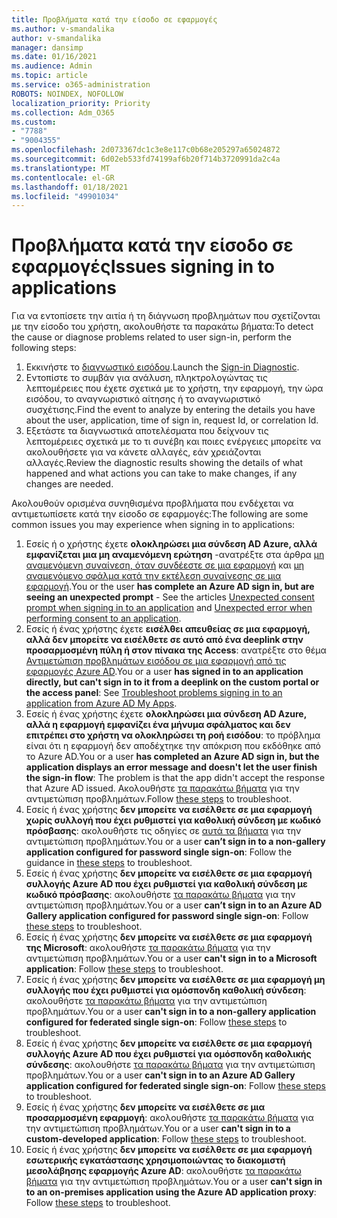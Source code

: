 ```yaml
---
title: Προβλήματα κατά την είσοδο σε εφαρμογές
ms.author: v-smandalika
author: v-smandalika
manager: dansimp
ms.date: 01/16/2021
ms.audience: Admin
ms.topic: article
ms.service: o365-administration
ROBOTS: NOINDEX, NOFOLLOW
localization_priority: Priority
ms.collection: Adm_O365
ms.custom:
- "7788"
- "9004355"
ms.openlocfilehash: 2d073367dc1c3e8e117c0b68e205297a65024872
ms.sourcegitcommit: 6d02eb533fd74199af6b20f714b3720991da2c4a
ms.translationtype: MT
ms.contentlocale: el-GR
ms.lasthandoff: 01/18/2021
ms.locfileid: "49901034"
---
```

# <a name="issues-signing-in-to-applications"></a><span data-ttu-id="5e8c5-102">Προβλήματα κατά την είσοδο σε εφαρμογές</span><span class="sxs-lookup"><span data-stu-id="5e8c5-102">Issues signing in to applications</span></span>

<span data-ttu-id="5e8c5-103">Για να εντοπίσετε την αιτία ή τη διάγνωση προβλημάτων που σχετίζονται με την είσοδο του χρήστη, ακολουθήστε τα παρακάτω βήματα:</span><span class="sxs-lookup"><span data-stu-id="5e8c5-103">To detect the cause or diagnose problems related to user sign-in, perform the following steps:</span></span>

1. <span data-ttu-id="5e8c5-104">Εκκινήστε το [διαγνωστικό εισόδου](https://ms.portal.azure.com/#blade/Microsoft_AAD_IAM/ActiveDirectoryMenuBlade/diagnose/symptomId/ms_aad_dxp_signin_caDiagnoseAndSolveSummarySymptom).</span><span class="sxs-lookup"><span data-stu-id="5e8c5-104">Launch the [Sign-in Diagnostic](https://ms.portal.azure.com/#blade/Microsoft_AAD_IAM/ActiveDirectoryMenuBlade/diagnose/symptomId/ms_aad_dxp_signin_caDiagnoseAndSolveSummarySymptom).</span></span>
2. <span data-ttu-id="5e8c5-105">Εντοπίστε το συμβάν για ανάλυση, πληκτρολογώντας τις λεπτομέρειες που έχετε σχετικά με το χρήστη, την εφαρμογή, την ώρα εισόδου, το αναγνωριστικό αίτησης ή το αναγνωριστικό συσχέτισης.</span><span class="sxs-lookup"><span data-stu-id="5e8c5-105">Find the event to analyze by entering the details you have about the user, application, time of sign in, request Id, or correlation Id.</span></span>
3. <span data-ttu-id="5e8c5-106">Εξετάστε τα διαγνωστικά αποτελέσματα που δείχνουν τις λεπτομέρειες σχετικά με το τι συνέβη και ποιες ενέργειες μπορείτε να ακολουθήσετε για να κάνετε αλλαγές, εάν χρειάζονται αλλαγές.</span><span class="sxs-lookup"><span data-stu-id="5e8c5-106">Review the diagnostic results showing the details of what happened and what actions you can take to make changes, if any changes are needed.</span></span>

<span data-ttu-id="5e8c5-107">Ακολουθούν ορισμένα συνηθισμένα προβλήματα που ενδέχεται να αντιμετωπίσετε κατά την είσοδο σε εφαρμογές:</span><span class="sxs-lookup"><span data-stu-id="5e8c5-107">The following are some common issues you may experience when signing in to applications:</span></span>

1. <span data-ttu-id="5e8c5-108">Εσείς ή ο χρήστης έχετε **ολοκληρώσει μια σύνδεση AD Azure, αλλά εμφανίζεται μια μη αναμενόμενη ερώτηση** -ανατρέξτε στα άρθρα [μη αναμενόμενη συναίνεση, όταν συνδέεστε σε μια εφαρμογή](https://docs.microsoft.com/azure/active-directory/manage-apps/application-sign-in-unexpected-user-consent-prompt) και [μη αναμενόμενο σφάλμα κατά την εκτέλεση συναίνεσης σε μια εφαρμογή](https://docs.microsoft.com/azure/active-directory/manage-apps/application-sign-in-unexpected-user-consent-error).</span><span class="sxs-lookup"><span data-stu-id="5e8c5-108">You or the user **has complete an Azure AD sign in, but are seeing an unexpected prompt** - See the articles [Unexpected consent prompt when signing in to an application](https://docs.microsoft.com/azure/active-directory/manage-apps/application-sign-in-unexpected-user-consent-prompt) and [Unexpected error when performing consent to an application](https://docs.microsoft.com/azure/active-directory/manage-apps/application-sign-in-unexpected-user-consent-error).</span></span>
2. <span data-ttu-id="5e8c5-109">Εσείς ή ένας χρήστης έχετε **εισέλθει απευθείας σε μια εφαρμογή, αλλά δεν μπορείτε να εισέλθετε σε αυτό από ένα deeplink στην προσαρμοσμένη πύλη ή στον πίνακα της Access**: ανατρέξτε στο θέμα [Αντιμετώπιση προβλημάτων εισόδου σε μια εφαρμογή από τις εφαρμογές Azure AD](https://docs.microsoft.com/azure/active-directory/manage-apps/application-sign-in-other-problem-access-panel).</span><span class="sxs-lookup"><span data-stu-id="5e8c5-109">You or a user **has signed in to an application directly, but can't sign in to it from a deeplink on the custom portal or the access panel**: See [Troubleshoot problems signing in to an application from Azure AD My Apps](https://docs.microsoft.com/azure/active-directory/manage-apps/application-sign-in-other-problem-access-panel).</span></span>
3. <span data-ttu-id="5e8c5-110">Εσείς ή ένας χρήστης έχετε **ολοκληρώσει μια σύνδεση AD Azure, αλλά η εφαρμογή εμφανίζει ένα μήνυμα σφάλματος και δεν επιτρέπει στο χρήστη να ολοκληρώσει τη ροή εισόδου**: το πρόβλημα είναι ότι η εφαρμογή δεν αποδέχτηκε την απόκριση που εκδόθηκε από το Azure AD.</span><span class="sxs-lookup"><span data-stu-id="5e8c5-110">You or a user **has completed an Azure AD sign in, but the application displays an error message and doesn't let the user finish the sign-in flow**: The problem is that the app didn't accept the response that Azure AD issued.</span></span> <span data-ttu-id="5e8c5-111">Ακολουθήστε [τα παρακάτω βήματα](https://docs.microsoft.com/azure/active-directory/application-sign-in-problem-application-error) για την αντιμετώπιση προβλημάτων.</span><span class="sxs-lookup"><span data-stu-id="5e8c5-111">Follow [these steps](https://docs.microsoft.com/azure/active-directory/application-sign-in-problem-application-error) to troubleshoot.</span></span>
4. <span data-ttu-id="5e8c5-112">Εσείς ή ένας χρήστης **δεν μπορείτε να εισέλθετε σε μια εφαρμογή χωρίς συλλογή που έχει ρυθμιστεί για καθολική σύνδεση με κωδικό πρόσβασης**: ακολουθήστε τις οδηγίες σε [αυτά τα βήματα](https://docs.microsoft.com/azure/active-directory/manage-apps/troubleshoot-password-based-sso) για την αντιμετώπιση προβλημάτων.</span><span class="sxs-lookup"><span data-stu-id="5e8c5-112">You or a user **can’t sign in to a non-gallery application configured for password single sign-on**: Follow the guidance in [these steps](https://docs.microsoft.com/azure/active-directory/manage-apps/troubleshoot-password-based-sso) to troubleshoot.</span></span>
5. <span data-ttu-id="5e8c5-113">Εσείς ή ένας χρήστης **δεν μπορείτε να εισέλθετε σε μια εφαρμογή συλλογής Azure AD που έχει ρυθμιστεί για καθολική σύνδεση με κωδικό πρόσβασης**: ακολουθήστε [τα παρακάτω βήματα](https://docs.microsoft.com/azure/active-directory/manage-apps/troubleshoot-password-based-sso) για την αντιμετώπιση προβλημάτων.</span><span class="sxs-lookup"><span data-stu-id="5e8c5-113">You or a user **can’t sign in to an Azure AD Gallery application configured for password single sign-on**: Follow [these steps](https://docs.microsoft.com/azure/active-directory/manage-apps/troubleshoot-password-based-sso) to troubleshoot.</span></span>
6. <span data-ttu-id="5e8c5-114">Εσείς ή ένας χρήστης **δεν μπορείτε να εισέλθετε σε μια εφαρμογή της Microsoft**: ακολουθήστε [τα παρακάτω βήματα](https://docs.microsoft.com/azure/active-directory/manage-apps/application-sign-in-problem-first-party-microsoft) για την αντιμετώπιση προβλημάτων.</span><span class="sxs-lookup"><span data-stu-id="5e8c5-114">You or a user **can't sign in to a Microsoft application**: Follow [these steps](https://docs.microsoft.com/azure/active-directory/manage-apps/application-sign-in-problem-first-party-microsoft) to troubleshoot.</span></span>
7. <span data-ttu-id="5e8c5-115">Εσείς ή ένας χρήστης **δεν μπορείτε να εισέλθετε σε μια εφαρμογή μη συλλογής που έχει ρυθμιστεί για ομόσπονδη καθολική σύνδεση**: ακολουθήστε [τα παρακάτω βήματα](https://docs.microsoft.com/azure/active-directory/application-sign-in-problem-federated-sso-non-gallery) για την αντιμετώπιση προβλημάτων.</span><span class="sxs-lookup"><span data-stu-id="5e8c5-115">You or a user **can't sign in to a non-gallery application configured for federated single sign-on**: Follow [these steps](https://docs.microsoft.com/azure/active-directory/application-sign-in-problem-federated-sso-non-gallery) to troubleshoot.</span></span>
8. <span data-ttu-id="5e8c5-116">Εσείς ή ένας χρήστης **δεν μπορείτε να εισέλθετε σε μια εφαρμογή συλλογής Azure AD που έχει ρυθμιστεί για ομόσπονδη καθολικής σύνδεσης**: ακολουθήστε [τα παρακάτω βήματα](https://docs.microsoft.com/azure/active-directory/manage-apps/application-sign-in-problem-federated-sso-gallery) για την αντιμετώπιση προβλημάτων.</span><span class="sxs-lookup"><span data-stu-id="5e8c5-116">You or a user **can't sign in to an Azure AD Gallery application configured for federated single sign-on**: Follow [these steps](https://docs.microsoft.com/azure/active-directory/manage-apps/application-sign-in-problem-federated-sso-gallery) to troubleshoot.</span></span>
9. <span data-ttu-id="5e8c5-117">Εσείς ή ένας χρήστης **δεν μπορείτε να εισέλθετε σε μια προσαρμοσμένη εφαρμογή**: ακολουθήστε [τα παρακάτω βήματα](https://docs.microsoft.com/azure/active-directory/manage-apps/application-sign-in-problem-federated-sso-gallery) για την αντιμετώπιση προβλημάτων.</span><span class="sxs-lookup"><span data-stu-id="5e8c5-117">You or a user **can't sign in to a custom-developed application**: Follow [these steps](https://docs.microsoft.com/azure/active-directory/manage-apps/application-sign-in-problem-federated-sso-gallery) to troubleshoot.</span></span>
10. <span data-ttu-id="5e8c5-118">Εσείς ή ένας χρήστης **δεν μπορείτε να εισέλθετε σε μια εφαρμογή εσωτερικής εγκατάστασης χρησιμοποιώντας το διακομιστή μεσολάβησης εφαρμογής Azure AD**: ακολουθήστε [τα παρακάτω βήματα](https://docs.microsoft.com/azure/active-directory/manage-apps/application-sign-in-problem-on-premises-application-proxy) για την αντιμετώπιση προβλημάτων.</span><span class="sxs-lookup"><span data-stu-id="5e8c5-118">You or a user **can't sign in to an on-premises application using the Azure AD application proxy**: Follow [these steps](https://docs.microsoft.com/azure/active-directory/manage-apps/application-sign-in-problem-on-premises-application-proxy) to troubleshoot.</span></span>

